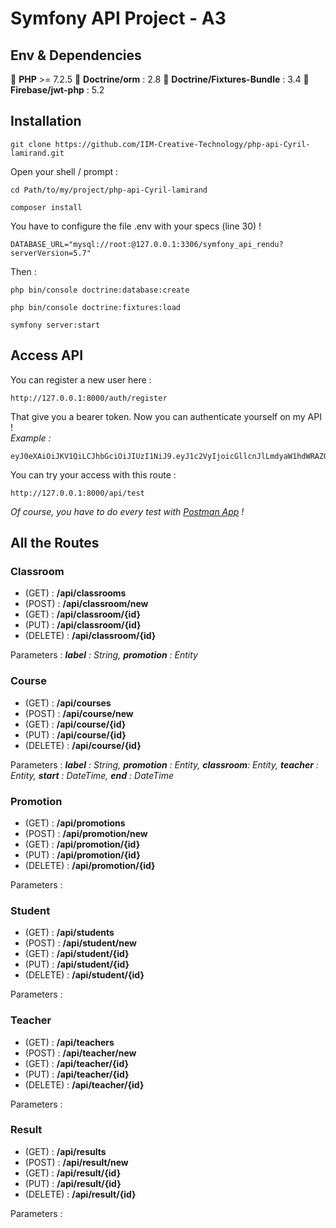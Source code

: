 # Symfony API Project - A3

## Env & Dependencies 
🔹 <b>PHP</b> >= 7.2.5
🔸 <b>Doctrine/orm</b> : 2.8
🔸 <b>Doctrine/Fixtures-Bundle</b> : 3.4
🔹 <b>Firebase/jwt-php</b> : 5.2
## Installation
```
git clone https://github.com/IIM-Creative-Technology/php-api-Cyril-lamirand.git
```
Open your shell / prompt :
```
cd Path/to/my/project/php-api-Cyril-lamirand
```
```
composer install
```
You have to configure the file .env with your specs (line 30) !
```
DATABASE_URL="mysql://root:@127.0.0.1:3306/symfony_api_rendu?serverVersion=5.7"
```
Then :
```
php bin/console doctrine:database:create
```
```
php bin/console doctrine:fixtures:load
```
```
symfony server:start
```

## Access API
You can register a new user here :
```
http://127.0.0.1:8000/auth/register
```
That give you a bearer token. Now you can authenticate yourself on my API !
<br>
<i>Example :</i>
```
eyJ0eXAiOiJKV1QiLCJhbGciOiJIUzI1NiJ9.eyJ1c2VyIjoicGllcnJlLmdyaW1hdWRAZGV2aW5jaS5mciIsImV4cCI6MTYxNTY3MTU2Mn0.sbFJPc6gQBTb4b8fuuCTkihylM09ZJdJAjrg0SdmOG8
```
You can try your access with this route :
```
http://127.0.0.1:8000/api/test
```
<i>Of course, you have to do every test with <a href="https://www.postman.com/">Postman App</a> !</i>

## All the Routes
### Classroom
* (GET) : <b>/api/classrooms</b>
* (POST) : <b>/api/classroom/new</b>
* (GET) : <b>/api/classroom/{id}</b>
* (PUT) : <b>/api/classroom/{id}</b>
* (DELETE) : <b>/api/classroom/{id}</b>

Parameters : <i><b>label</b> : String, <b>promotion</b> : Entity</i>

### Course
* (GET) : <b>/api/courses</b>
* (POST) : <b>/api/course/new</b>
* (GET) : <b>/api/course/{id}</b>
* (PUT) : <b>/api/course/{id}</b>
* (DELETE) : <b>/api/course/{id}</b>

Parameters : <i><b>label</b> : String, <b>promotion</b> : Entity, <b>classroom</b>: Entity, <b>teacher</b> : Entity, <b>start</b> : DateTime, <b>end</b> : DateTime</i>

### Promotion
* (GET) : <b>/api/promotions</b>
* (POST) : <b>/api/promotion/new</b>
* (GET) : <b>/api/promotion/{id}</b>
* (PUT) : <b>/api/promotion/{id}</b>
* (DELETE) : <b>/api/promotion/{id}</b>

Parameters : <i></i>

### Student
* (GET) : <b>/api/students</b>
* (POST) : <b>/api/student/new</b>
* (GET) : <b>/api/student/{id}</b>
* (PUT) : <b>/api/student/{id}</b>
* (DELETE) : <b>/api/student/{id}</b>

Parameters : <i></i>

### Teacher
* (GET) : <b>/api/teachers</b>
* (POST) : <b>/api/teacher/new</b>
* (GET) : <b>/api/teacher/{id}</b>
* (PUT) : <b>/api/teacher/{id}</b>
* (DELETE) : <b>/api/teacher/{id}</b>

Parameters : <i></i>

### Result
* (GET) : <b>/api/results</b>
* (POST) : <b>/api/result/new</b>
* (GET) : <b>/api/result/{id}</b>
* (PUT) : <b>/api/result/{id}</b>
* (DELETE) : <b>/api/result/{id}</b>

Parameters : <i></i>
